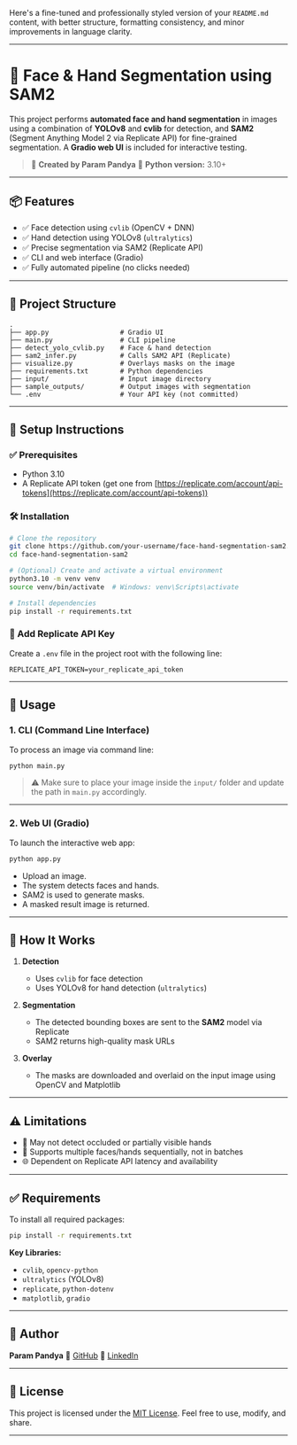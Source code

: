 Here's a fine-tuned and professionally styled version of your `README.md` content, with better structure, formatting consistency, and minor improvements in language clarity.

---

# 🧠 Face & Hand Segmentation using SAM2

This project performs **automated face and hand segmentation** in images using a combination of **YOLOv8** and **cvlib** for detection, and **SAM2** (Segment Anything Model 2 via Replicate API) for fine-grained segmentation. A **Gradio web UI** is included for interactive testing.

> 🔧 **Created by Param Pandya**
> 🐍 **Python version:** 3.10+

---

## 📦 Features

* ✅ Face detection using `cvlib` (OpenCV + DNN)
* ✅ Hand detection using YOLOv8 (`ultralytics`)
* ✅ Precise segmentation via SAM2 (Replicate API)
* ✅ CLI and web interface (Gradio)
* ✅ Fully automated pipeline (no clicks needed)

---

## 📁 Project Structure

```plaintext
.
├── app.py                  # Gradio UI
├── main.py                 # CLI pipeline
├── detect_yolo_cvlib.py    # Face & hand detection
├── sam2_infer.py           # Calls SAM2 API (Replicate)
├── visualize.py            # Overlays masks on the image
├── requirements.txt        # Python dependencies
├── input/                  # Input image directory
├── sample_outputs/         # Output images with segmentation
└── .env                    # Your API key (not committed)
```

---

## 🔧 Setup Instructions

### ✅ Prerequisites

* Python 3.10
* A Replicate API token (get one from [https://replicate.com/account/api-tokens](https://replicate.com/account/api-tokens))

### 🛠️ Installation

```bash
# Clone the repository
git clone https://github.com/your-username/face-hand-segmentation-sam2.git
cd face-hand-segmentation-sam2

# (Optional) Create and activate a virtual environment
python3.10 -m venv venv
source venv/bin/activate  # Windows: venv\Scripts\activate

# Install dependencies
pip install -r requirements.txt
```

### 🔐 Add Replicate API Key

Create a `.env` file in the project root with the following line:

```
REPLICATE_API_TOKEN=your_replicate_api_token
```

---

## 🚀 Usage

### 1. CLI (Command Line Interface)

To process an image via command line:

```bash
python main.py
```

> ⚠️ Make sure to place your image inside the `input/` folder and update the path in `main.py` accordingly.

---

### 2. Web UI (Gradio)

To launch the interactive web app:

```bash
python app.py
```

* Upload an image.
* The system detects faces and hands.
* SAM2 is used to generate masks.
* A masked result image is returned.

---

## 🧠 How It Works

1. **Detection**

   * Uses `cvlib` for face detection
   * Uses YOLOv8 for hand detection (`ultralytics`)

2. **Segmentation**

   * The detected bounding boxes are sent to the **SAM2** model via Replicate
   * SAM2 returns high-quality mask URLs

3. **Overlay**

   * The masks are downloaded and overlaid on the input image using OpenCV and Matplotlib

---

## ⚠️ Limitations

* 👋 May not detect occluded or partially visible hands
* 👥 Supports multiple faces/hands sequentially, not in batches
* 🌐 Dependent on Replicate API latency and availability

---

## ✅ Requirements

To install all required packages:

```bash
pip install -r requirements.txt
```

**Key Libraries:**

* `cvlib`, `opencv-python`
* `ultralytics` (YOLOv8)
* `replicate`, `python-dotenv`
* `matplotlib`, `gradio`

---

## 👤 Author

**Param Pandya**
📎 [GitHub](https://github.com/param-pandya)
💼 [LinkedIn](https://www.linkedin.com/in/param-pandya)

---

## 📄 License

This project is licensed under the [MIT License](LICENSE).
Feel free to use, modify, and share.

---


